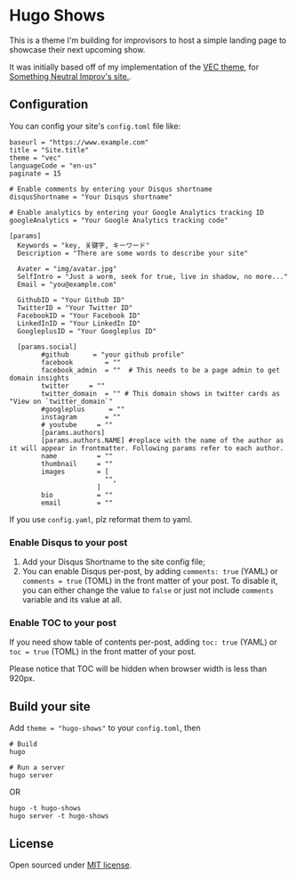 # Hugo Shows

This is a theme I'm building for improvisors to host a simple landing page to showcase their next upcoming show.

It was initially based off of my implementation of the [VEC theme](https://github.com/IvanChou/hugo-theme-vec/), for [Something Neutral Improv's site.](http://something.neutralimprov.com).

## Configuration

You can config your site's `config.toml` file like:

```
baseurl = "https://www.example.com"
title = "Site.title"
theme = "vec"
languageCode = "en-us"
paginate = 15

# Enable comments by entering your Disqus shortname
disqusShortname = "Your Disqus shortname"

# Enable analytics by entering your Google Analytics tracking ID
googleAnalytics = "Your Google Analytics tracking code"

[params]
  Keywords = "key, 关键字, キーワード"
  Description = "There are some words to describe your site"

  Avater = "img/avatar.jpg"
  SelfIntro = "Just a worm, seek for true, live in shadow, no more..."
  Email = "you@example.com"

  GithubID = "Your Github ID"
  TwitterID = "Your Twitter ID"
  FacebookID = "Your Facebook ID"
  LinkedInID = "Your LinkedIn ID"
  GoogleplusID = "Your Googleplus ID"

  [params.social]
        #github      = "your github profile"
        facebook        = ""
        facebook_admin  = ""  # This needs to be a page admin to get domain insights
        twitter     = ""
        twitter_domain  = "" # This domain shows in twitter cards as "View on `twitter_domain`"
        #googleplus      = ""
        instagram       = ""
        # youtube     = ""
        [params.authors]
        [params.authors.NAME] #replace with the name of the author as it will appear in frontmatter. Following params refer to each author.
        name          = ""
        thumbnail     = ""
        images        = [
                        "",
                      ]
        bio           = ""
        email         = ""

```

If you use `config.yaml`, plz reformat them to yaml.

### Enable Disqus to your post

1. Add your Disqus Shortname to the site config file;
2. You can enable Disqus per-post, by adding `comments: true` (YAML) or `comments = true` (TOML) in the front matter of your post. To disable it, you can either change the value to `false` or just not include `comments` variable and its value at all.

### Enable TOC to your post

If you need show table of contents per-post, adding `toc: true` (YAML) or `toc = true` (TOML) in the front matter of your post.

Please notice that TOC will be hidden when browser width is less than 920px.

## Build your site

Add `theme = "hugo-shows"` to your `config.toml`, then

```
# Build
hugo

# Run a server
hugo server
```
OR

```
hugo -t hugo-shows
hugo server -t hugo-shows
```


## License

Open sourced under [MIT license](https://github.com/albush/hugo-theme-shows/blob/master/license.md).
